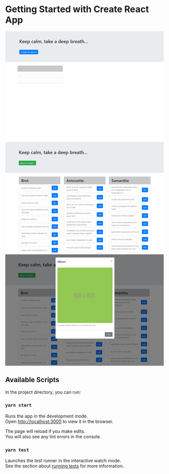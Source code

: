 # Getting Started with Create React App


![Image 1](/docs/screen_step_1.PNG?raw=true)
![Image 2](/docs/screen_step_2.PNG?raw=true)
![Image 3](/docs/screen_step_3.PNG?raw=true)

## Available Scripts

In the project directory, you can run:

### `yarn start`

Runs the app in the development mode.\
Open [http://localhost:3000](http://localhost:3000) to view it in the browser.

The page will reload if you make edits.\
You will also see any lint errors in the console.

### `yarn test`

Launches the test runner in the interactive watch mode.\
See the section about [running tests](https://facebook.github.io/create-react-app/docs/running-tests) for more information.
